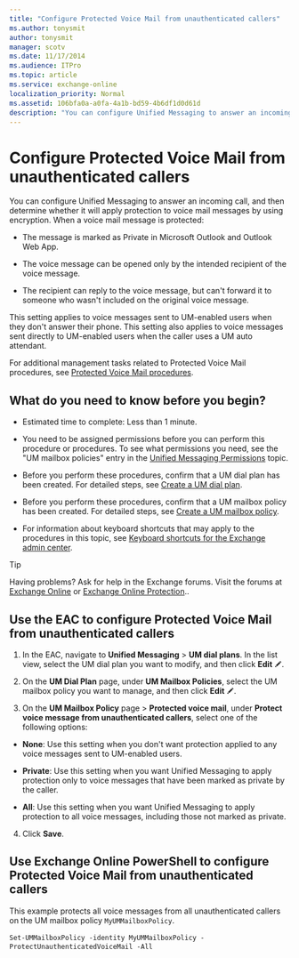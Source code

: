 ```yaml
---
title: "Configure Protected Voice Mail from unauthenticated callers"
ms.author: tonysmit
author: tonysmit
manager: scotv
ms.date: 11/17/2014
ms.audience: ITPro
ms.topic: article
ms.service: exchange-online
localization_priority: Normal
ms.assetid: 106bfa0a-a0fa-4a1b-bd59-4b6df1d0d61d
description: "You can configure Unified Messaging to answer an incoming call, and then determine whether it will apply protection to voice mail messages by using encryption. When a voice mail message is protected:"
---
```


# Configure Protected Voice Mail from unauthenticated callers

You can configure Unified Messaging to answer an incoming call, and then determine whether it will apply protection to voice mail messages by using encryption. When a voice mail message is protected:
  
- The message is marked as Private in Microsoft Outlook and Outlook Web App. 
    
- The voice message can be opened only by the intended recipient of the voice message.
    
- The recipient can reply to the voice message, but can't forward it to someone who wasn't included on the original voice message.
    
This setting applies to voice messages sent to UM-enabled users when they don't answer their phone. This setting also applies to voice messages sent directly to UM-enabled users when the caller uses a UM auto attendant. 
  
For additional management tasks related to Protected Voice Mail procedures, see [Protected Voice Mail procedures](protected-voice-mail-procedures.md).
  
## What do you need to know before you begin?

- Estimated time to complete: Less than 1 minute.
    
- You need to be assigned permissions before you can perform this procedure or procedures. To see what permissions you need, see the "UM mailbox policies" entry in the [Unified Messaging Permissions](https://technet.microsoft.com/library/d326c3bc-8f33-434a-bf02-a83cc26a5498.aspx) topic. 
    
- Before you perform these procedures, confirm that a UM dial plan has been created. For detailed steps, see [Create a UM dial plan](../../voice-mail-unified-messaging/connect-voice-mail-system/create-um-dial-plan.md).
    
- Before you perform these procedures, confirm that a UM mailbox policy has been created. For detailed steps, see [Create a UM mailbox policy](../../voice-mail-unified-messaging/set-up-voice-mail/create-um-mailbox-policy.md).
    
- For information about keyboard shortcuts that may apply to the procedures in this topic, see [Keyboard shortcuts for the Exchange admin center](../../accessibility/keyboard-shortcuts-in-admin-center.md).
    
> [!TIP]
> Having problems? Ask for help in the Exchange forums. Visit the forums at [Exchange Online](https://go.microsoft.com/fwlink/p/?linkId=267542) or [Exchange Online Protection](https://go.microsoft.com/fwlink/p/?linkId=285351).. 
  
## Use the EAC to configure Protected Voice Mail from unauthenticated callers

1. In the EAC, navigate to **Unified Messaging** \> **UM dial plans**. In the list view, select the UM dial plan you want to modify, and then click **Edit** ![Edit icon](../../media/ITPro_EAC_EditIcon.gif).
    
2. On the **UM Dial Plan** page, under **UM Mailbox Policies**, select the UM mailbox policy you want to manage, and then click **Edit** ![Edit icon](../../media/ITPro_EAC_EditIcon.gif). 
    
3. On the **UM Mailbox Policy** page \> **Protected voice mail**, under **Protect voice message from unauthenticated callers**, select one of the following options:
    
  - **None**: Use this setting when you don't want protection applied to any voice messages sent to UM-enabled users. 
    
  - **Private**: Use this setting when you want Unified Messaging to apply protection only to voice messages that have been marked as private by the caller. 
    
  - **All**: Use this setting when you want Unified Messaging to apply protection to all voice messages, including those not marked as private. 
    
4. Click **Save**.
    
## Use Exchange Online PowerShell to configure Protected Voice Mail from unauthenticated callers

This example protects all voice messages from all unauthenticated callers on the UM mailbox policy `MyUMMailboxPolicy`.
  
```
Set-UMMailboxPolicy -identity MyUMMailboxPolicy -ProtectUnauthenticatedVoiceMail -All
```



